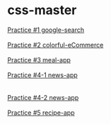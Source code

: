 # css-master
[Practice #1 google-search](https://jinn-dev.github.io/css-master/css-google-main/)
<br><br>
[Practice #2 colorful-eCommerce](https://jinn-dev.github.io/css-master/colorful-ecommerce/)
<br><br>
[Practice #3 meal-app](https://jinn-dev.github.io/css-master/meal-app/)
<br><br>
[Practice #4-1 news-app](https://jinn-dev.github.io/css-master/news-app/)    
<br><br>
[Practice #4-2 news-app](https://jinn-dev.github.io/css-master/news-app/vibe/)
<br><br>
[Practice #5 recipe-app](https://jinn-dev.github.io/css-master/recipe-app/)
